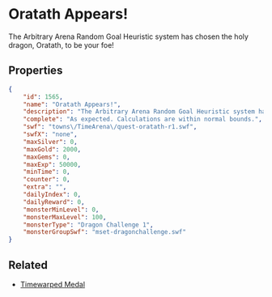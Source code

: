 # Oratath Appears!

The Arbitrary Arena Random Goal Heuristic system has chosen the holy dragon, Oratath, to be your foe!

## Properties

```json
{
    "id": 1565,
    "name": "Oratath Appears!",
    "description": "The Arbitrary Arena Random Goal Heuristic system has chosen the holy dragon, Oratath, to be your foe!",
    "complete": "As expected. Calculations are within normal bounds.",
    "swf": "towns\/TimeArena\/quest-oratath-r1.swf",
    "swfX": "none",
    "maxSilver": 0,
    "maxGold": 2000,
    "maxGems": 0,
    "maxExp": 50000,
    "minTime": 0,
    "counter": 0,
    "extra": "",
    "dailyIndex": 0,
    "dailyReward": 0,
    "monsterMinLevel": 0,
    "monsterMaxLevel": 100,
    "monsterType": "Dragon Challenge 1",
    "monsterGroupSwf": "mset-dragonchallenge.swf"
}
```

## Related

- [Timewarped Medal](../items/18514-timewarped-medal.md)

